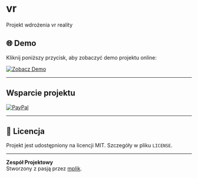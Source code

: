 <!-- GitAds-Verify: DH9SUGT5JJARGUAL5C4B88HSU8MQ8B5Q -->

# vr
Projekt wdrożenia vr reality
## 🌐 Demo

Kliknij poniższy przycisk, aby zobaczyć demo projektu online:

[![Zobacz Demo][def]](https://mplik.github.io/vr/)

---

## Wsparcie projektu

[![PayPal](https://img.shields.io/badge/Donate-PayPal-blue.svg)](https://www.paypal.com/donate/?hosted_button_id=9MYZA8H98LSM4)

---

## 📄 Licencja

Projekt jest udostępniony na licencji MIT. Szczegóły w pliku `LICENSE`.

---

**Zespół Projektowy**  
Stworzony z pasją przez [mplik](https://github.com/mplik).

[def]: https://horizon.meta.com/world/655360014327380/?hwsh=G0ROpdMods
